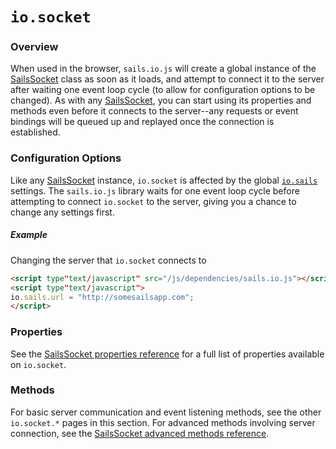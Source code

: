 # `io.socket`

### Overview

When used in the browser, `sails.io.js` will create a global instance of the [SailsSocket]() class as soon as it loads, and attempt to connect it to the server after waiting one event loop cycle (to allow for configuration options to be changed).  As with any [SailsSocket](), you can start using its properties and methods even before it connects to the server--any requests or event bindings will be queued up and replayed once the connection is established.

### Configuration Options

Like any [SailsSocket]() instance, `io.socket` is affected by the global [`io.sails`]() settings.  The `sails.io.js` library waits for one event loop cycle before attempting to connect `io.socket` to the server, giving you a chance to change any settings first.

##### Example

Changing the server that `io.socket` connects to

```html
<script type"text/javascript" src="/js/dependencies/sails.io.js"></script>
<script type"text/javascript">
io.sails.url = "http://somesailsapp.com";
</script>
```

### Properties

See the [SailsSocket properties reference]() for a full list of properties available on `io.socket`.

### Methods

For basic server communication and event listening methods, see the other `io.socket.*` pages in this section.  For advanced methods involving server connection, see the [SailsSocket advanced methods reference]().


